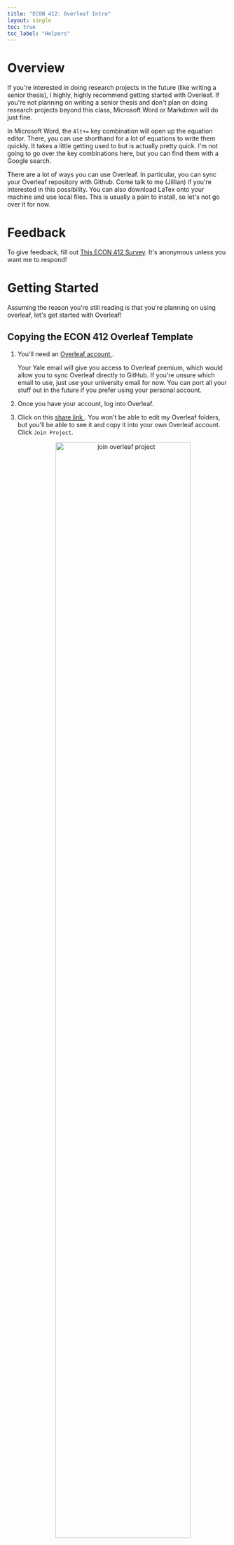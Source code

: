 ```yaml
---
title: "ECON 412: Overleaf Intro"
layout: single
toc: true
toc_label: "Helpers"
---
```


# Overview

If you're interested in doing research projects in the future (like writing a senior thesis), I highly, highly recommend getting started with Overleaf. If you're not planning on writing a senior thesis and don't plan on doing research projects beyond this class, Microsoft Word or Markdown will do just fine.

In Microsoft Word, the `Alt+=` key combination will open up the equation editor. There, you can use shorthand for a lot of equations to write them quickly. It takes a little getting used to but is actually pretty quick. I'm not going to go over the key combinations here, but you can find them with a Google search.

There are a lot of ways you can use Overleaf. In particular, you can sync your Overleaf repository with Github. Come talk to me (Jillian) if you're interested in this possibility. You can also download LaTex onto your machine and use local files. This is usually a pain to install, so let's not go over it for now.

# Feedback

To give feedback, fill out [This ECON 412 Survey](https://docs.google.com/forms/d/e/1FAIpQLSfWYUyhNyq6OfDbsTyurtNOa1xjKZzi5CK36wMbdPHCRPVURQ/viewform?usp=sf_link). It's anonymous unless you want me to respond!

# Getting Started 

Assuming the reason you're still reading is that you're planning on using overleaf, let's get started with Overleaf!

## Copying the ECON 412 Overleaf Template

1. You'll need an <a href = "https://www.overleaf.com/" > Overleaf account </a>.

    Your Yale email will give you access to Overleaf premium, which would allow you to sync Overleaf directly to GitHub. If you're unsure which email to use, just use your university email for now. You can port all your stuff out in the future if you prefer using your personal account.

2. Once you have your account, log into Overleaf.

3. Click on this <a href = "https://www.overleaf.com/read/wsrdjdckwmbz#f4467b" > share link </a>. You won't be able to edit my Overleaf folders, but you'll be able to see it and copy it into your own Overleaf account. Click `Join Project`.

    <div class="figure" align="center">
    <img src="https://stallman-j.github.io/LaTekonomer/figures/how-tos/ECON-412/overleaf_01.png" alt="join overleaf project" width="80%" />
    <p class="caption">Join the ECON 412 Overleaf Project </p>
    </div> 


4. Click "Menu" on the top left of the screen with the project showing in Overleaf, and then "Copy Project"
    
    <div class="figure" align="center">
    <img src="https://stallman-j.github.io/LaTekonomer/figures/how-tos/ECON-412/overleaf_02.png" alt="menu button" width="80%" />
    <p class="caption">Menu</p>
    </div> 

    <div class="figure" align="center">
    <img src="https://stallman-j.github.io/LaTekonomer/figures/how-tos/ECON-412/overleaf_03.png" alt="copy overleaf project" width="20%" />
    <p class="caption">Copy the Overleaf Project</p>
    </div> 


5. Rename to something like "ECON-412_your-name". 

    You might not want to use just "ECON-412" the way the following figure shows. If you're using Overleaf for your project, you'll most likely end up using one of your group member's Overleaf projects as your group project and will share it with all the meembers of your group. 

    You'll all then be able to view and edit these files in real time. It's like Google Docs, but so much geekier.

    <div class="figure" align="center">
    <img src="https://stallman-j.github.io/LaTekonomer/figures/how-tos/ECON-412/overleaf_04.png" alt="rename and create" width="40%" />
    <p class="caption">Rename and Create</p>
    </div> 

6. This should bring you to your own project page. You'll be able to access this folder any time you access Overleaf. Click on the pdf `ECON-412_HW-01_guidance.pdf` in that project page for your next steps.

    Once you get to the research project stage, I'll show you how to share this project with your groupmates. I'll update the templates folder as the semester goes on, but I'll include instructions for using that as we go.

# Copying New Files in

I'll add this for project assignment 1 once it's up. Basically you'll create new files and folders and either copy and paste the files in or download the images and upload your own.

# Downloading figures
To add

# Sharing your Overleaf with Your Group
To add

# Making a Presentation in Overleaf with Beamer

